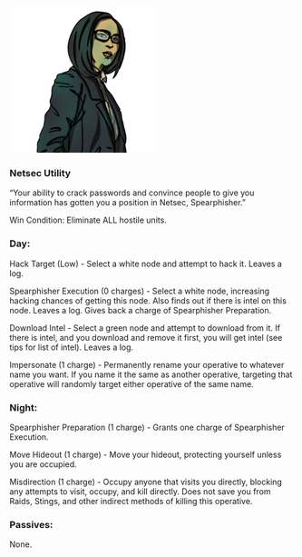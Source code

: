 ![spearphisher.png](Images/spearphisher.png)

### **Netsec Utility**

“Your ability to crack passwords and convince people to give you information has gotten you a position in Netsec, Spearphisher.”

Win Condition: Eliminate ALL hostile units.

### **Day:**

Hack Target (Low) - Select a white node and attempt to hack it. Leaves a log.

Spearphisher Execution (0 charges) - Select a white node, increasing hacking chances of getting this node. Also finds out if there is intel on this node. Leaves a log. Gives back a charge of Spearphisher Preparation.

Download Intel - Select a green node and attempt to download from it. If there is intel, and you download and remove it first, you will get intel (see tips for list of intel). Leaves a log.

Impersonate (1 charge) - Permanently rename your operative to whatever name you want. If you name it the same as another operative, targeting that operative will randomly target either operative of the same name.

### **Night:**

Spearphisher Preparation (1 charge) - Grants one charge of Spearphisher Execution.

Move Hideout (1 charge) - Move your hideout, protecting yourself unless you are occupied.

Misdirection (1 charge) - Occupy anyone that visits you directly, blocking any attempts to visit, occupy, and kill directly. Does not save you from Raids, Stings, and other indirect methods of killing this operative.

### **Passives:**

None.